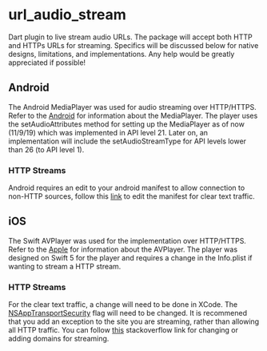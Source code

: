 # url_audio_stream

Dart plugin to live stream audio URLs. The package will accept both HTTP and HTTPs URLs for streaming. Specifics will be discussed below for native designs, limitations, and implementations. Any help would be greatly appreciated if possible! 

## Android
The Android MediaPlayer was used for audio streaming over HTTP/HTTPS. Refer to the [Android](https://developer.android.com/reference/android/media/MediaPlayer.html) for information about the MediaPlayer. The player uses the setAudioAttributes method for setting up the MediaPlayer as of now (11/9/19) which was implemented in API level 21. Later on, an implementation will include the setAudioStreamType for API levels lower than 26 (to API level 1).

### HTTP Streams
Android requires an edit to your android manifest to allow connection to non-HTTP sources, follow this [link](https://stackoverflow.com/questions/51902629/how-to-allow-all-network-connection-types-http-and-https-in-android-9-pie) to edit the manifest for clear text traffic.  


## iOS
The Swift AVPlayer was used for the implementation over HTTP/HTTPS. Refer to the [Apple](https://developer.apple.com/documentation/avfoundation/avplayer) for information about the AVPlayer. The player was designed on Swift 5 for the player and requires a change in the Info.plist if wanting to stream a HTTP stream. 

### HTTP Streams
For the clear text traffic, a change will need to be done in XCode. The [NSAppTransportSecurity](https://developer.apple.com/documentation/bundleresources/information_property_list/nsapptransportsecurity) flag will need to be changed. It is recommened that you add an exception to the site you are streaming, rather than allowing all HTTP traffic. You can follow [this](https://stackoverflow.com/questions/31216758/how-can-i-add-nsapptransportsecurity-to-my-info-plist-file) stackoverflow link for changing or adding domains for streaming. 